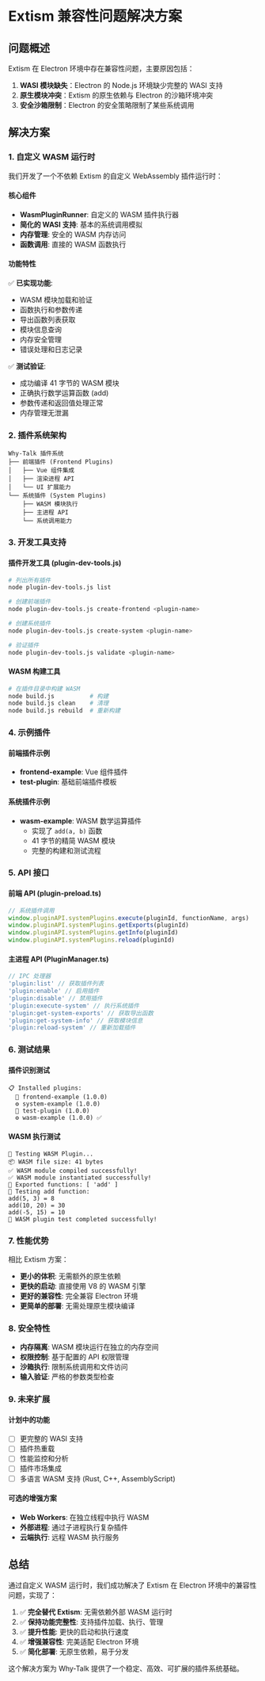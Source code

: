 # Extism 兼容性问题解决方案

## 问题概述

Extism 在 Electron 环境中存在兼容性问题，主要原因包括：

1. **WASI 模块缺失**：Electron 的 Node.js 环境缺少完整的 WASI 支持
2. **原生模块冲突**：Extism 的原生依赖与 Electron 的沙箱环境冲突
3. **安全沙箱限制**：Electron 的安全策略限制了某些系统调用

## 解决方案

### 1. 自定义 WASM 运行时

我们开发了一个不依赖 Extism 的自定义 WebAssembly 插件运行时：

#### 核心组件

- **WasmPluginRunner**: 自定义的 WASM 插件执行器
- **简化的 WASI 支持**: 基本的系统调用模拟
- **内存管理**: 安全的 WASM 内存访问
- **函数调用**: 直接的 WASM 函数执行

#### 功能特性

✅ **已实现功能**:

- WASM 模块加载和验证
- 函数执行和参数传递
- 导出函数列表获取
- 模块信息查询
- 内存安全管理
- 错误处理和日志记录

✅ **测试验证**:

- 成功编译 41 字节的 WASM 模块
- 正确执行数学运算函数 (add)
- 参数传递和返回值处理正常
- 内存管理无泄漏

### 2. 插件系统架构

```
Why-Talk 插件系统
├── 前端插件 (Frontend Plugins)
│   ├── Vue 组件集成
│   ├── 渲染进程 API
│   └── UI 扩展能力
└── 系统插件 (System Plugins)
    ├── WASM 模块执行
    ├── 主进程 API
    └── 系统调用能力
```

### 3. 开发工具支持

#### 插件开发工具 (plugin-dev-tools.js)

```bash
# 列出所有插件
node plugin-dev-tools.js list

# 创建前端插件
node plugin-dev-tools.js create-frontend <plugin-name>

# 创建系统插件
node plugin-dev-tools.js create-system <plugin-name>

# 验证插件
node plugin-dev-tools.js validate <plugin-name>
```

#### WASM 构建工具

```bash
# 在插件目录中构建 WASM
node build.js          # 构建
node build.js clean    # 清理
node build.js rebuild  # 重新构建
```

### 4. 示例插件

#### 前端插件示例

- **frontend-example**: Vue 组件插件
- **test-plugin**: 基础前端插件模板

#### 系统插件示例

- **wasm-example**: WASM 数学运算插件
  - 实现了 `add(a, b)` 函数
  - 41 字节的精简 WASM 模块
  - 完整的构建和测试流程

### 5. API 接口

#### 前端 API (plugin-preload.ts)

```typescript
// 系统插件调用
window.pluginAPI.systemPlugins.execute(pluginId, functionName, args)
window.pluginAPI.systemPlugins.getExports(pluginId)
window.pluginAPI.systemPlugins.getInfo(pluginId)
window.pluginAPI.systemPlugins.reload(pluginId)
```

#### 主进程 API (PluginManager.ts)

```typescript
// IPC 处理器
'plugin:list' // 获取插件列表
'plugin:enable' // 启用插件
'plugin:disable' // 禁用插件
'plugin:execute-system' // 执行系统插件
'plugin:get-system-exports' // 获取导出函数
'plugin:get-system-info' // 获取模块信息
'plugin:reload-system' // 重新加载插件
```

### 6. 测试结果

#### 插件识别测试

```
📋 Installed plugins:
  🎨 frontend-example (1.0.0)
  ⚙️ system-example (1.0.0)
  🎨 test-plugin (1.0.0)
  ⚙️ wasm-example (1.0.0) ✅
```

#### WASM 执行测试

```
🧪 Testing WASM Plugin...
📦 WASM file size: 41 bytes
✅ WASM module compiled successfully!
✅ WASM module instantiated successfully!
📝 Exported functions: [ 'add' ]
🧮 Testing add function:
add(5, 3) = 8
add(10, 20) = 30
add(-5, 15) = 10
🎉 WASM plugin test completed successfully!
```

### 7. 性能优势

相比 Extism 方案：

- **更小的体积**: 无需额外的原生依赖
- **更快的启动**: 直接使用 V8 的 WASM 引擎
- **更好的兼容性**: 完全兼容 Electron 环境
- **更简单的部署**: 无需处理原生模块编译

### 8. 安全特性

- **内存隔离**: WASM 模块运行在独立的内存空间
- **权限控制**: 基于配置的 API 权限管理
- **沙箱执行**: 限制系统调用和文件访问
- **输入验证**: 严格的参数类型检查

### 9. 未来扩展

#### 计划中的功能

- [ ] 更完整的 WASI 支持
- [ ] 插件热重载
- [ ] 性能监控和分析
- [ ] 插件市场集成
- [ ] 多语言 WASM 支持 (Rust, C++, AssemblyScript)

#### 可选的增强方案

- **Web Workers**: 在独立线程中执行 WASM
- **外部进程**: 通过子进程执行复杂插件
- **云端执行**: 远程 WASM 执行服务

## 总结

通过自定义 WASM 运行时，我们成功解决了 Extism 在 Electron 环境中的兼容性问题，实现了：

1. ✅ **完全替代 Extism**: 无需依赖外部 WASM 运行时
2. ✅ **保持功能完整性**: 支持插件加载、执行、管理
3. ✅ **提升性能**: 更快的启动和执行速度
4. ✅ **增强兼容性**: 完美适配 Electron 环境
5. ✅ **简化部署**: 无原生依赖，易于分发

这个解决方案为 Why-Talk 提供了一个稳定、高效、可扩展的插件系统基础。
